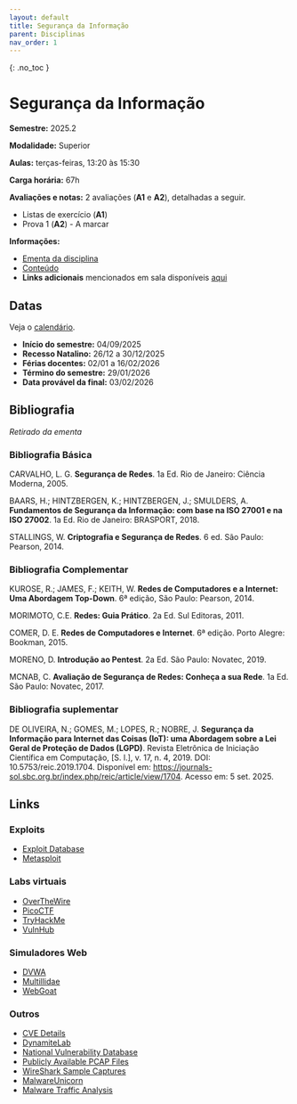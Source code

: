 ```yaml
---
layout: default
title: Segurança da Informação
parent: Disciplinas
nav_order: 1
---
```


{: .no_toc }

# Segurança da Informação

**Semestre:** 2025.2

**Modalidade:** Superior

**Aulas:** terças-feiras, 13:20 às 15:30

**Carga horária:** 67h

**Avaliações e notas:** 2 avaliações (**A1** e **A2**), detalhadas a seguir.

- Listas de exercício (**A1**)
- Prova 1 (**A2**) - A marcar

**Informações:**

- [Ementa da disciplina](/content/seginfo/ementa.html)
- [Conteúdo](/content/ic/conteudo.html)
- **Links adicionais** mencionados em sala disponíveis [aqui](/content/ic/links.html)

## Datas

Veja o [calendário](/content/ic/calendario.html).

- **Início do semestre:** 04/09/2025
- **Recesso Natalino:** 26/12 a 30/12/2025
- **Férias docentes:** 02/01 a 16/02/2026
- **Término do semestre:** 29/01/2026
- **Data provável da final:** 03/02/2026

## Bibliografia

_Retirado da ementa_

### Bibliografia Básica

CARVALHO, L. G. **Segurança de Redes**. 1a Ed. Rio de Janeiro: Ciência Moderna, 2005.

BAARS, H.; HINTZBERGEN, K.; HINTZBERGEN, J.; SMULDERS, A. **Fundamentos de Segurança da Informação: com base na ISO 27001 e na ISO 27002**. 1a Ed. Rio de Janeiro: BRASPORT, 2018.

STALLINGS, W. **Criptografia e Segurança de Redes**. 6 ed. São Paulo: Pearson, 2014.

### Bibliografia Complementar

KUROSE, R.; JAMES, F.; KEITH, W. **Redes de Computadores e a Internet: Uma Abordagem Top-Down**. 6ª edição, São Paulo: Pearson, 2014.

MORIMOTO, C.E. **Redes: Guia Prático**. 2a Ed. Sul Editoras, 2011.

COMER, D. E. **Redes de Computadores e Internet**. 6ª edição. Porto Alegre: Bookman, 2015.

MORENO, D. **Introdução ao Pentest**. 2a Ed. São Paulo: Novatec, 2019.

MCNAB, C. **Avaliação de Segurança de Redes: Conheça a sua Rede**. 1a Ed. São Paulo: Novatec, 2017.

### Bibliografia suplementar

DE OLIVEIRA, N.; GOMES, M.; LOPES, R.; NOBRE, J. **Segurança da Informação para Internet das Coisas (IoT): uma Abordagem sobre a Lei Geral de Proteção de Dados (LGPD)**. Revista Eletrônica de Iniciação Científica em Computação, [S. l.], v. 17, n. 4, 2019. DOI: 10.5753/reic.2019.1704. Disponível em: https://journals-sol.sbc.org.br/index.php/reic/article/view/1704. Acesso em: 5 set. 2025.

## Links

### Exploits

- [Exploit Database](https://www.exploit-db.com/)
- [Metasploit](https://www.metasploit.com/)

### Labs virtuais

- [OverTheWire](https://overthewire.org/wargames/)
- [PicoCTF](https://picoctf.org/)
- [TryHackMe](https://tryhackme.com/)
- [VulnHub](https://www.vulnhub.com/)

### Simuladores Web

- [DVWA](https://github.com/digininja/DVWA)
- [Multillidae](https://owasp.org/www-project-mutillidae-ii/)
- [WebGoat](https://github.com/WebGoat/WebGoat)

### Outros

- [CVE Details](https://www.cvedetails.com/)
- [DynamiteLab](https://lab.dynamite.ai/)
- [National Vulnerability Database](https://nvd.nist.gov/)
- [Publicly Available PCAP Files](https://www.netresec.com/?page=PcapFiles)
- [WireShark Sample Captures](https://wiki.wireshark.org/samplecaptures)
- [MalwareUnicorn](https://malwareunicorn.org/#/)
- [Malware Traffic Analysis](https://www.malware-traffic-analysis.net/)
